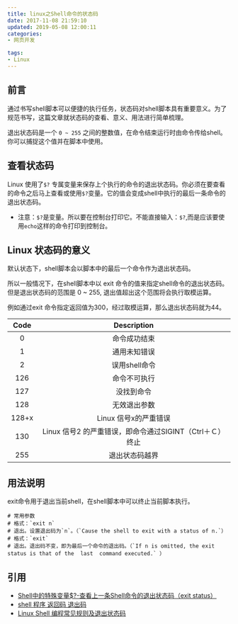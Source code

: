 ```yaml
---
title: linux之Shell命令的状态码
date: 2017-11-08 21:59:10
updated: 2019-05-08 12:00:11
categories:
- 网页开发

tags:
- Linux
---
```


## 前言
通过书写shell脚本可以便捷的执行任务，状态码对shell脚本具有重要意义。为了规范书写，这篇文章就状态码的查看、意义、用法进行简单梳理。

<!-- more -->
退出状态码是一个 `0 ~ 255` 之间的整数值，在命令结束运行时由命令传给shell。你可以捕捉这个值并在脚本中使用。

## 查看状态码
Linux 使用了`$?` 专属变量来保存上个执行的命令的退出状态码。你必须在要查看的命令之后马上查看或使用`$?`变量。它的值会变成shell中执行的最后一条命令的退出状态码。

- 注意：`$?`是变量。所以要在控制台打印它。不能直接输入：`$?`,而是应该要使用`echo`这样的命令打印到控制台。

## Linux 状态码的意义

默认状态下，shell脚本会以脚本中的最后一个命令作为退出状态码。

所以一般情况下，在shell脚本中以 exit 命令的值来指定shell命令的退出状态码。但是退出状态码的范围是 0 ~ 255, 退出值超出这个范围将会执行取模运算。

例如通过exit 命令指定返回值为300，经过取模运算，那么退出状态码就为44。


| Code  |              Description              |
| :---: | :-----------------------------------: |
|   0   |                命令成功结束                 |
|   1   |                通用未知错误                 |
|   2   |               误用shell命令               |
|  126  |                命令不可执行                 |
|  127  |                 没找到命令                 |
|  128  |                无效退出参数                 |
| 128+x |            Linux 信号x的严重错误             |
|  130  | Linux 信号2 的严重错误，即命令通过SIGINT（Ctrl＋Ｃ）终止 |
|  255  |                退出状态码越界                |


## 用法说明
exit命令用于退出当前shell，在shell脚本中可以终止当前脚本执行。

```
# 常用参数
# 格式：`exit n`
# 退出。设置退出码为`n`。（`Cause the shell to exit with a status of n.`）
# 格式：`exit`
# 退出。退出码不变，即为最后一个命令的退出码。（`If n is omitted, the exit status is that of the  last  command executed.` ）
```

## 引用
- [Shell中的特殊变量$?-查看上一条Shell命令的退出状态码（exit status）](http://blog.csdn.net/wlovh1989/article/details/51113488)
- [shell 程序 返回码 退出码](http://jackwxh.blog.51cto.com/2850597/827600)
- [Linux Shell 编程常见规则及退出状态码](http://www.cnblogs.com/qianzhilan/p/4391210.html)